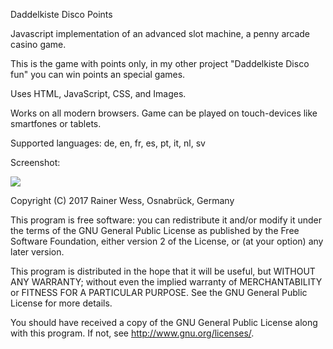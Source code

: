 Daddelkiste Disco Points

Javascript implementation of an advanced slot machine, a penny arcade casino game.

This is the game with points only, in my other project "Daddelkiste Disco fun" you can win points an special games.

Uses HTML, JavaScript, CSS, and Images. 

Works on all modern browsers. Game can be played on touch-devices like smartfones or tablets.

Supported languages: de, en, fr, es, pt, it, nl, sv

Screenshot:

<img src="https://github.com/RainerWessOS/Daddelkiste-Disco-Points/blob/master/Screenshot_Game_en.png" />


Copyright (C) 2017 Rainer Wess, Osnabrück, Germany

This program is free software: you can redistribute it and/or modify it under the terms of the GNU General Public License as published by the Free Software Foundation, either version 2 of the License, or (at your option) any later version.

This program is distributed in the hope that it will be useful, but WITHOUT ANY WARRANTY; without even the implied warranty of MERCHANTABILITY or FITNESS FOR A PARTICULAR PURPOSE. See the GNU General Public License for more details.

You should have received a copy of the GNU General Public License along with this program. If not, see http://www.gnu.org/licenses/.